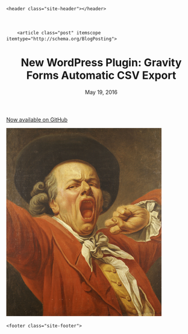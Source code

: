 <!DOCTYPE html>
<html>

  <head>
  <meta charset="utf-8">
  <meta http-equiv="X-UA-Compatible" content="IE=edge">
  <meta name="viewport" content="width=device-width, initial-scale=1">

  <title>New WordPress Plugin: Gravity Forms Automatic CSV Export</title>
  <meta name="description" content="Now available on GitHub">

  <link rel="stylesheet" href="/css/main.css">
  <link rel="canonical" href="http://alexcavender.com/wordpress,/plugins/2016/05/19/new-plugin-automatic-csv-export.mdown">
  <link rel="alternate" type="application/rss+xml" title="AlexCavender.com" href="http://alexcavender.com/feed.xml">
  <script src="https://code.jquery.com/jquery-1.12.0.min.js"></script>
  <script src="/js/main.js"></script>
</head>


  <body>

    <header class="site-header"></header>


    
        <article class="post" itemscope itemtype="http://schema.org/BlogPosting">

  <header class="post-header">
    <h1 class="post-title" itemprop="name headline">New WordPress Plugin: Gravity Forms Automatic CSV Export</h1>
    <p class="post-meta"><time datetime="2016-05-19T05:03:07-04:00" itemprop="datePublished">May 19, 2016</time></p>
  </header>

  <div class="post-content" itemprop="articleBody">
    <a target="_blank" href="https://github.com/alexcavender/Gravity-Forms-Automatic-Export-to-CSV">Now available on GitHub</a>


![Wordpress Automatic CSV Export](/assets/ducreux.jpg)


  </div>

</article>

      

    <footer class="site-footer"> 
</footer>


  </body>

</html>
